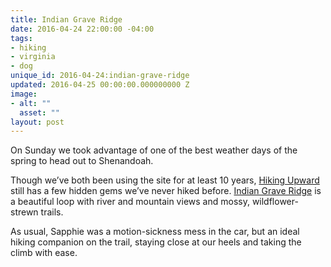 ```yaml
---
title: Indian Grave Ridge
date: 2016-04-24 22:00:00 -04:00
tags:
- hiking
- virginia
- dog
unique_id: 2016-04-24:indian-grave-ridge
updated: 2016-04-25 00:00:00.000000000 Z
image:
- alt: ""
  asset: ""
layout: post
---
```


On Sunday we took advantage of one of the best weather days of the spring to head out to Shenandoah.

Though we’ve both been using the site for at least 10 years, [Hiking Upward](http://www.hikingupward.com/) still has a few hidden gems we’ve never hiked before. [Indian Grave Ridge](http://www.hikingupward.com/GWNF/IndianGraveRidge/) is a beautiful loop with river and mountain views and mossy, wildflower-strewn trails.

As usual, Sapphie was a motion-sickness mess in the car, but an ideal hiking companion on the trail, staying close at our heels and taking the climb with ease.
